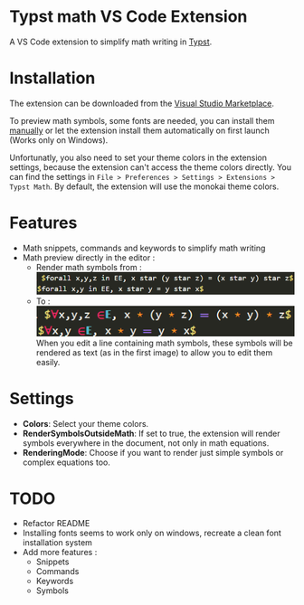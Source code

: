 # Typst math VS Code Extension

A VS Code extension to simplify math writing in [Typst](https://typst.app/home).

# Installation

The extension can be downloaded from the [Visual Studio Marketplace](https://marketplace.visualstudio.com/items?itemName=surv.typst-math).

To preview math symbols, some fonts are needed, you can install them [manually](./fonts/README.md) or let the extension install them automatically on first launch (Works only on Windows).

Unfortunatly, you also need to set your theme colors in the extension settings, because the extension can't access the theme colors directly. You can find the settings in `File > Preferences > Settings > Extensions > Typst Math`.
By default, the extension will use the monokai theme colors.

# Features

- Math snippets, commands and keywords to simplify math writing
- Math preview directly in the editor :
  - Render math symbols from : \
    ![Typst math without preview](./github/math-without-preview.png)
  - To : \
    ![Preview some math symbols directly](./github/math-preview.png) \
    When you edit a line containing math symbols, these symbols will be rendered as text (as in the first image) to allow you to edit them easily.

# Settings

- **Colors**: Select your theme colors.
- **RenderSymbolsOutsideMath**: If set to true, the extension will render symbols everywhere in the document, not only in math equations.
- **RenderingMode**: Choose if you want to render just simple symbols or complex equations too.

# TODO

- Refactor README
- Installing fonts seems to work only on windows, recreate a clean font installation system
- Add more features :
  - Snippets
  - Commands
  - Keywords
  - Symbols
